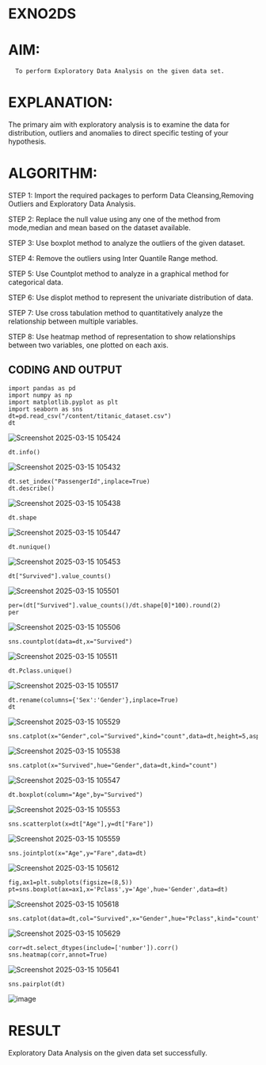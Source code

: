 # EXNO2DS
# AIM:
      To perform Exploratory Data Analysis on the given data set.
      
# EXPLANATION:
  The primary aim with exploratory analysis is to examine the data for distribution, outliers and anomalies to direct specific testing of your hypothesis.
  
# ALGORITHM:
STEP 1: Import the required packages to perform Data Cleansing,Removing Outliers and Exploratory Data Analysis.

STEP 2: Replace the null value using any one of the method from mode,median and mean based on the dataset available.

STEP 3: Use boxplot method to analyze the outliers of the given dataset.

STEP 4: Remove the outliers using Inter Quantile Range method.

STEP 5: Use Countplot method to analyze in a graphical method for categorical data.

STEP 6: Use displot method to represent the univariate distribution of data.

STEP 7: Use cross tabulation method to quantitatively analyze the relationship between multiple variables.

STEP 8: Use heatmap method of representation to show relationships between two variables, one plotted on each axis.

## CODING AND OUTPUT
```
import pandas as pd
import numpy as np
import matplotlib.pyplot as plt
import seaborn as sns
dt=pd.read_csv("/content/titanic_dataset.csv")
dt
```
![Screenshot 2025-03-15 105424](https://github.com/user-attachments/assets/15709f31-e021-4a35-933d-5a632ab0b5ce)
```
dt.info()
```
![Screenshot 2025-03-15 105432](https://github.com/user-attachments/assets/14df70c5-c6c8-42ce-80a9-3c69d02901bc)
```
dt.set_index("PassengerId",inplace=True)
dt.describe()
```
![Screenshot 2025-03-15 105438](https://github.com/user-attachments/assets/816d2b45-ce00-4f8a-a768-a078dc97c489)
```
dt.shape
```
![Screenshot 2025-03-15 105447](https://github.com/user-attachments/assets/c84e1e3b-a407-4d61-8899-cf2531c682b7)
```
dt.nunique()
```
![Screenshot 2025-03-15 105453](https://github.com/user-attachments/assets/18aaafa3-5097-4b82-a102-aa6dfe0424d8)
```
dt["Survived"].value_counts()
```
![Screenshot 2025-03-15 105501](https://github.com/user-attachments/assets/28dc7fad-4091-4fcf-8282-3cbc8a0a61e6)
```
per=(dt["Survived"].value_counts()/dt.shape[0]*100).round(2)
per
```
![Screenshot 2025-03-15 105506](https://github.com/user-attachments/assets/9d430a5e-d973-4017-98e2-6d2504ed10ac)
```
sns.countplot(data=dt,x="Survived")
```
![Screenshot 2025-03-15 105511](https://github.com/user-attachments/assets/9162dcdf-ab42-4077-a9ce-4073dd151090)
```
dt.Pclass.unique()
```
![Screenshot 2025-03-15 105517](https://github.com/user-attachments/assets/25827b43-9df1-4144-b8ee-e698c1b423aa)
```
dt.rename(columns={'Sex':'Gender'},inplace=True)
dt
```
![Screenshot 2025-03-15 105529](https://github.com/user-attachments/assets/98019d60-021b-40d2-b97a-3a50014671fd)
```
sns.catplot(x="Gender",col="Survived",kind="count",data=dt,height=5,aspect=.7)
```
![Screenshot 2025-03-15 105538](https://github.com/user-attachments/assets/9742b48f-2bc8-413e-b2f8-18188c77b3d3)
```
sns.catplot(x="Survived",hue="Gender",data=dt,kind="count")
```
![Screenshot 2025-03-15 105547](https://github.com/user-attachments/assets/5592c129-305f-4b8a-a636-378b6dfde1b4)
```
dt.boxplot(column="Age",by="Survived")
```
![Screenshot 2025-03-15 105553](https://github.com/user-attachments/assets/72db4939-9625-4bee-8bd7-97a4f7de7e68)
```
sns.scatterplot(x=dt["Age"],y=dt["Fare"])
```
![Screenshot 2025-03-15 105559](https://github.com/user-attachments/assets/b4dad5fa-b510-4916-8f6e-a44638786d26)
```
sns.jointplot(x="Age",y="Fare",data=dt)
```
![Screenshot 2025-03-15 105612](https://github.com/user-attachments/assets/2c742097-1b87-4026-a82d-3e266b583616)
```
fig,ax1=plt.subplots(figsize=(8,5))
pt=sns.boxplot(ax=ax1,x='Pclass',y='Age',hue='Gender',data=dt)
```
![Screenshot 2025-03-15 105618](https://github.com/user-attachments/assets/edbbff3a-253c-4697-b5d0-ceb49c2c7a5b)
```
sns.catplot(data=dt,col="Survived",x="Gender",hue="Pclass",kind="count")
```
![Screenshot 2025-03-15 105629](https://github.com/user-attachments/assets/263c82b2-1358-41bb-bc4a-88b810032ee4)
```
corr=dt.select_dtypes(include=['number']).corr()
sns.heatmap(corr,annot=True)
```
![Screenshot 2025-03-15 105641](https://github.com/user-attachments/assets/9d3a11ce-5872-440c-8ac8-5cee6b6dfe08)
```
sns.pairplot(dt)
```
![image](https://github.com/user-attachments/assets/0589eaa1-92f9-4f8f-95d2-cca9cd83728a)



# RESULT
Exploratory Data Analysis on the given data set successfully.
        
